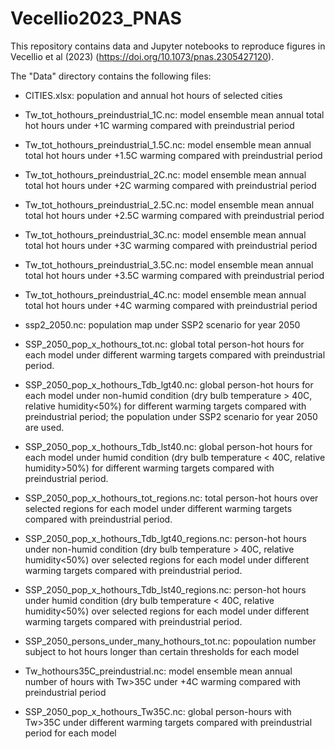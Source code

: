 # Vecellio2023_PNAS
This repository contains data and Jupyter notebooks to reproduce figures in  Vecellio et al (2023) (https://doi.org/10.1073/pnas.2305427120).

The "Data" directory contains the following files:
- CITIES.xlsx: population and annual hot hours of selected cities
- Tw_tot_hothours_preindustrial_1C.nc: model ensemble mean annual total hot hours under +1C warming compared with preindustrial period
- Tw_tot_hothours_preindustrial_1.5C.nc: model ensemble mean annual total hot hours under +1.5C warming compared with preindustrial period
- Tw_tot_hothours_preindustrial_2C.nc: model ensemble mean annual total hot hours under +2C warming compared with preindustrial period
- Tw_tot_hothours_preindustrial_2.5C.nc: model ensemble mean annual total hot hours under +2.5C warming compared with preindustrial period
- Tw_tot_hothours_preindustrial_3C.nc: model ensemble mean annual total hot hours under +3C warming compared with preindustrial period
- Tw_tot_hothours_preindustrial_3.5C.nc: model ensemble mean annual total hot hours under +3.5C warming compared with preindustrial period
- Tw_tot_hothours_preindustrial_4C.nc: model ensemble mean annual total hot hours under +4C warming compared with preindustrial period

- ssp2_2050.nc: population map under SSP2 scenario for year 2050
- SSP_2050_pop_x_hothours_tot.nc: global total person-hot hours for each model under different warming targets compared with preindustrial period.
- SSP_2050_pop_x_hothours_Tdb_lgt40.nc: global person-hot hours for each model under non-humid condition (dry bulb temperature > 40C, relative humidity<50%) for different warming targets compared with preindustrial period; the population under SSP2 scenario for year 2050 are used.
- SSP_2050_pop_x_hothours_Tdb_lst40.nc: global person-hot hours for each model under humid condition (dry bulb temperature < 40C, relative humidity>50%) for different warming targets compared with preindustrial period.

- SSP_2050_pop_x_hothours_tot_regions.nc: total person-hot hours over selected regions for each model under different warming targets compared with preindustrial period.
- SSP_2050_pop_x_hothours_Tdb_lgt40_regions.nc: person-hot hours under non-humid condition (dry bulb temperature > 40C, relative humidity<50%) over selected regions for each model under different warming targets compared with preindustrial period.
- SSP_2050_pop_x_hothours_Tdb_lst40_regions.nc: person-hot hours under humid condition (dry bulb temperature < 40C, relative humidity<50%) over selected regions for each model under different warming targets compared with preindustrial period.


- SSP_2050_persons_under_many_hothours_tot.nc: popoulation number subject to hot hours longer than certain thresholds for each model
- Tw_hothours35C_preindustrial.nc: model ensemble mean annual number of hours with Tw>35C under +4C warming compared with preindustrial period
- SSP_2050_pop_x_hothours_Tw35C.nc: global person-hours with Tw>35C under different warming targets compared with preindustrial period for each model
